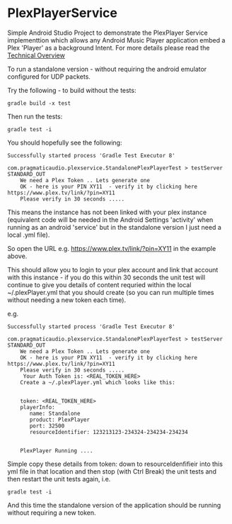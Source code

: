 # PlexPlayerService

Simple Android Studio Project to demonstrate the PlexPlayer Service implementtion which allows any Android Music Player application embed a Plex 'Player' as a background Intent. 
For more details please read the [Technical Overview](PlexService/readme.md)

To run a standalone version - without requiring the android emulator configured for UDP packets.  

Try the following - to build without the tests:
```
gradle build -x test  
```
Then run the tests:
```
gradle test -i   
```

You should hopefully see the following:

```
Successfully started process 'Gradle Test Executor 8'

com.pragmaticaudio.plexservice.StandalonePlexPlayerTest > testServer STANDARD_OUT
    We need a Plex Token .. Lets generate one
    OK - here is your PIN XY11  - verify it by clicking here https://www.plex.tv/link/?pin=XY11
    Please verify in 30 seconds .....
```

This means the instance has not been linked with your plex instance (equivalent code will be needed in the Android Settings 'activity' when running as an android 'service' but in the standalone version I just need a local .yml file).

So open the URL e.g.  https://www.plex.tv/link/?pin=XY11 in the example above.

This should allow you to login to your plex account and link that account with this instance - if you do this within 30 seconds the unit test will continue to
give you details of content requried within the local ~/.plexPlayer.yml that you should create (so you can run multiple times without needing a new token each time).

e.g.
```
Successfully started process 'Gradle Test Executor 8'

com.pragmaticaudio.plexservice.StandalonePlexPlayerTest > testServer STANDARD_OUT
    We need a Plex Token .. Lets generate one
    OK - here is your PIN XY11  - verify it by clicking here https://www.plex.tv/link/?pin=XY11
    Please verify in 30 seconds .....
     Your Auth Token is: <REAL_TOKEN_HERE>
    Create a ~/.plexPlayer.yml which looks like this:


    token: <REAL_TOKEN_HERE>
    playerInfo:
       name: Standalone
       product: PlexPlayer
       port: 32500
       resourceIdentifier: 123213123-234324-234234-234234


    PlexPlayer Running ....

```
Simple copy these details from token: down to resourceIdenfifieir into this yml file in that location and then stop (with Ctrl Break) the unit tests and then restart the unit tests again, i.e.

```
gradle test -i   
```

And this time the standalone version of the application should be running without requiring a new token.